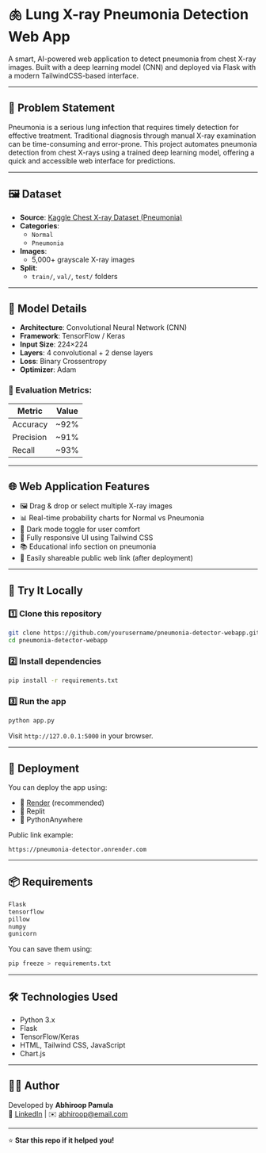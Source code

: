 # 🫁 Lung X-ray Pneumonia Detection Web App

A smart, AI-powered web application to detect pneumonia from chest X-ray images. Built with a deep learning model (CNN) and deployed via Flask with a modern TailwindCSS-based interface.

---

## 🧩 Problem Statement

Pneumonia is a serious lung infection that requires timely detection for effective treatment. Traditional diagnosis through manual X-ray examination can be time-consuming and error-prone. This project automates pneumonia detection from chest X-rays using a trained deep learning model, offering a quick and accessible web interface for predictions.

---

## 🖼️ Dataset

- **Source**: [Kaggle Chest X-ray Dataset (Pneumonia)](https://www.kaggle.com/paultimothymooney/chest-xray-pneumonia)
- **Categories**:  
  - `Normal`
  - `Pneumonia`
- **Images**:  
  - 5,000+ grayscale X-ray images
- **Split**:  
  - `train/`, `val/`, `test/` folders

---

## 🧠 Model Details

- **Architecture**: Convolutional Neural Network (CNN)
- **Framework**: TensorFlow / Keras
- **Input Size**: 224×224
- **Layers**: 4 convolutional + 2 dense layers
- **Loss**: Binary Crossentropy
- **Optimizer**: Adam

### 🎯 Evaluation Metrics:
| Metric     | Value    |
|------------|----------|
| Accuracy   | ~92%     |
| Precision  | ~91%     |
| Recall     | ~93%     |

---

## 🌐 Web Application Features

- 🖼️ Drag & drop or select multiple X-ray images
- 📊 Real-time probability charts for Normal vs Pneumonia
- 🌙 Dark mode toggle for user comfort
- 📱 Fully responsive UI using Tailwind CSS
- 📚 Educational info section on pneumonia
- 🔗 Easily shareable public web link (after deployment)

---

## 🧪 Try It Locally

### 1️⃣ Clone this repository
```bash
git clone https://github.com/yourusername/pneumonia-detector-webapp.git
cd pneumonia-detector-webapp
```

### 2️⃣ Install dependencies
```bash
pip install -r requirements.txt
```

### 3️⃣ Run the app
```bash
python app.py
```

Visit `http://127.0.0.1:5000` in your browser.

---

## 🚀 Deployment

You can deploy the app using:

- 🔹 [Render](https://render.com) (recommended)
- 🔹 Replit
- 🔹 PythonAnywhere

Public link example:
```
https://pneumonia-detector.onrender.com
```

---

## 📦 Requirements

```bash
Flask
tensorflow
pillow
numpy
gunicorn
```

You can save them using:

```bash
pip freeze > requirements.txt
```

---

## 🛠️ Technologies Used

- Python 3.x
- Flask
- TensorFlow/Keras
- HTML, Tailwind CSS, JavaScript
- Chart.js

---

## 🙋‍♂️ Author

Developed by **Abhiroop Pamula**  
🔗 [LinkedIn](https://www.linkedin.com/) | ✉️ abhiroop@email.com

---

⭐ **Star this repo if it helped you!**
